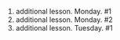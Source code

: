 1. additional lesson. Monday. #1
2. additional lesson. Monday. #2
3. additional lesson. Tuesday. #1
